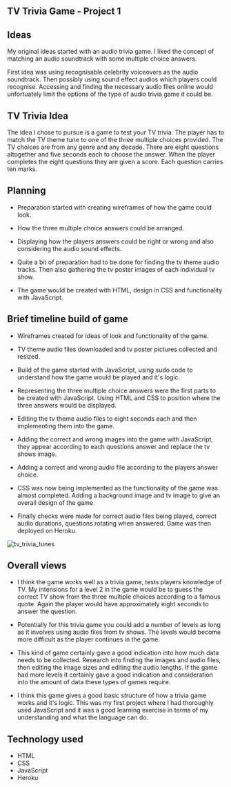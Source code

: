
TV Trivia Game - Project 1
---------------------------

Ideas
-----

My original ideas started with an audio trivia game. I liked the concept of matching an audio soundtrack with some multiple choice answers.

First idea was using recognisable celebrity voiceovers as the audio soundtrack. Then possibly using sound effect audios which players could recognise. Accessing and finding the necessary audio files online would unfortuately limit the options of the type of audio trivia game it could be.

TV Trivia Idea
---------------

The idea I chose to pursue is a game to test your TV trivia. The player has to match the TV theme tune to one of the three multiple choices provided. The TV choices are from any genre and any decade. There are eight questions altogether and five seconds each to choose the answer. When the player completes the eight questions they are given a score. Each question carries ten marks.

Planning
---------

- Preparation started with creating wireframes of how the game could look. 

- How the three multiple choice answers could be arranged. 

- Displaying how the players answers could be right or wrong and also considering the audio sound effects. 

- Quite a bit of preparation had to be done for finding the tv theme audio tracks. Then also gathering the tv poster images of each individual tv show. 

- The game would be created with HTML, design in CSS and functionality with JavaScript.


Brief timeline build of game
--------------------------------

- Wireframes created for ideas of look and functionality of the game.

- TV theme audio files downloaded and tv poster pictures collected and resized.

- Build of the game started with JavaScript, using sudo code to understand how the game would be played and it's logic.

-  Representing the three multiple choice answers were the first parts to be created with JavaScript. Using HTML and CSS to position where the three answers would be displayed.

- Editing the tv theme audio files to eight seconds each and then implementing them into the game.

- Adding the correct and wrong images into the game with JavaScript, they appear according to each questions answer and replace the tv shows image.

- Adding a correct and wrong audio file according to the players answer choice.

- CSS was now being implemented as the functionality of the game was almost completed. Adding a background image and tv image to give an overall design of the game.

- Finally checks were made for correct audio files being played, correct audio durations, questions rotating when answered. Game was then deployed on Heroku.

![tv_trivia_tunes](https://cloud.githubusercontent.com/assets/17442168/19125287/6cc3a308-8b2e-11e6-8c23-e859984a08f2.png)

Overall views
--------------

- I think the game works well as a trivia game, tests players knowledge of TV. My intensions for a level 2 in the game would be to guess the correct TV show from the three multiple choices according to a famous quote. Again the player would have approximately eight seconds to answer the question. 

- Potentially for this trivia game you could add a number of levels as long as it involves using audio files from tv shows. The levels would become more difficult as the player continues in the game. 

- This kind of game certainly gave a good indication into how much data needs to be collected. Research into finding the images and audio files, then editing the image sizes and editing the audio lengths. If the game had more levels it certainly gave a good indication and consideration into the amount of data these types of games require. 

- I think this game gives a good basic structure of how a trivia game works and it's logic. This was my first project where I had thoroughly used JavaScript and it was a good learning exercise in terms of my understanding and what the language can do. 

Technology used
-----------------

- HTML 
- CSS 
- JavaScript
- Heroku

